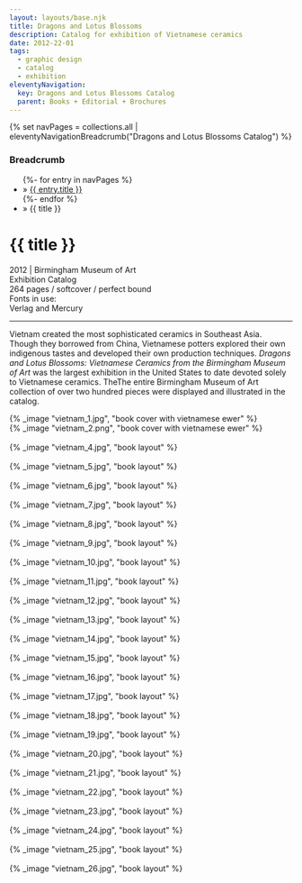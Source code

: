 ```yaml
---
layout: layouts/base.njk
title: Dragons and Lotus Blossoms
description: Catalog for exhibition of Vietnamese ceramics
date: 2012-22-01
tags:
  - graphic design
  - catalog
  - exhibition
eleventyNavigation:
  key: Dragons and Lotus Blossoms Catalog
  parent: Books + Editorial + Brochures
---
```

{% set navPages = collections.all | eleventyNavigationBreadcrumb("Dragons and Lotus Blossoms Catalog") %}
<div class="breadcrumb">
    <h3 class="visually-hidden">Breadcrumb</h3>
	<ul class="nav">
            {%- for entry in navPages %}
		<li class="nav-item"{% if entry.url == page.url %} class="active-breadcrumb"{% endif %}> » <a href="{{ entry.url }}">{{ entry.title }}</a></li>
  	    	{%- endfor %}
	    <li class="nav-item"><active-breadcrumb>» {{ title }}</active-breadcrumb></li>
	</ul>
</div>
<div class="container">
  <div class="row"></div>
	<div class="row">
		<div class="col">
			<h1>{{ title }}</h1>
			<figcaption>2012 | Birmingham Museum of Art</figcaption>
            <figcaption>Exhibition Catalog</br>264 pages / softcover / perfect bound</figcaption>
            <figcaption>Fonts in use:</br>Verlag and Mercury</figcaption>
			<hr>
            <P>Vietnam created the most sophisticated ceramics in Southeast Asia. Though they borrowed from China, Vietnamese potters explored their own indigenous tastes and developed their own production techniques. <em>Dragons and Lotus Blossoms: Vietnamese Ceramics from the Birmingham Museum of Art</em> was the largest exhibition in the United States to date devoted solely to Vietnamese ceramics. TheThe entire Birmingham Museum of Art collection of over two hundred pieces were displayed and illustrated in the catalog.</P>
		</div>
        <div class="col-1 col-1-md col-1-lg"></div>
		<div class="col">
			{% _image "vietnam_1.jpg", "book cover with vietnamese ewer" %}
		</div>
        <div class="col-1 col-1-md col-1-lg"></div>
	</div>
	<div class="row">
        <div class="col-1 col-1-md col-1-lg"></div>
		<div class="col">
            {% _image "vietnam_2.png", "book cover with vietnamese ewer" %}
        </br></br>
            {% _image "vietnam_4.jpg", "book layout" %}
        </br></br>
            {% _image "vietnam_5.jpg", "book layout" %}
        </br></br>
            {% _image "vietnam_6.jpg", "book layout" %}
        </br></br>
            {% _image "vietnam_7.jpg", "book layout" %}
        </br></br>
            {% _image "vietnam_8.jpg", "book layout" %}
        </br></br>
            {% _image "vietnam_9.jpg", "book layout" %}
        </br></br>
            {% _image "vietnam_10.jpg", "book layout" %}
        </br></br>
            {% _image "vietnam_11.jpg", "book layout" %}
        </br></br>
            {% _image "vietnam_12.jpg", "book layout" %}
        </br></br>
            {% _image "vietnam_13.jpg", "book layout" %}
        </br></br>
            {% _image "vietnam_14.jpg", "book layout" %}
        </br></br>
            {% _image "vietnam_15.jpg", "book layout" %}
        </br></br>
            {% _image "vietnam_16.jpg", "book layout" %}
        </br></br>
            {% _image "vietnam_17.jpg", "book layout" %}
        </br></br>
            {% _image "vietnam_18.jpg", "book layout" %}
        </br></br>
            {% _image "vietnam_19.jpg", "book layout" %}
        </br></br>
            {% _image "vietnam_20.jpg", "book layout" %}
        </br></br>
            {% _image "vietnam_21.jpg", "book layout" %}
        </br></br>
            {% _image "vietnam_22.jpg", "book layout" %}
        </br></br>
            {% _image "vietnam_23.jpg", "book layout" %}
        </br></br>
            {% _image "vietnam_24.jpg", "book layout" %}
        </br></br>
            {% _image "vietnam_25.jpg", "book layout" %}
        </br></br>
            {% _image "vietnam_26.jpg", "book layout" %}
        </div>
        <div class="col-1 col-1-md col-1-lg"></div>
  	</div>
</div>